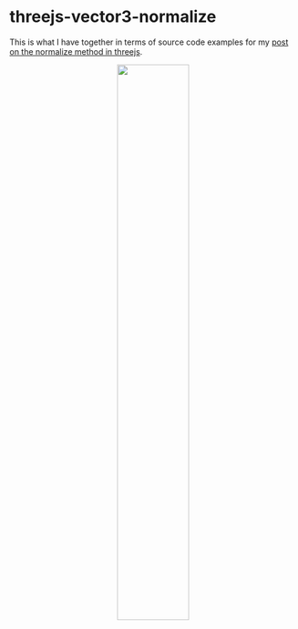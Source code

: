 # threejs-vector3-normalize

This is what I have together in terms of source code examples for my [post on the normalize method in threejs](https://dustinpfister.github.io/2021/06/14/threejs-vector3-normalize/).

<div align="center">
      <a href="https://www.youtube.com/watch?v=-bJmhnyPlus">
         <img src="https://img.youtube.com/vi/-bJmhnyPlus/0.jpg" style="width:50%;">
      </a>
</div>


